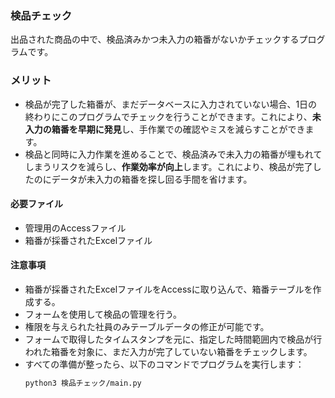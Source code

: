 ### 検品チェック
出品された商品の中で、検品済みかつ未入力の箱番がないかチェックするプログラムです。

### メリット
- 検品が完了した箱番が、まだデータベースに入力されていない場合、1日の終わりにこのプログラムでチェックを行うことができます。これにより、**未入力の箱番を早期に発見**し、手作業での確認やミスを減らすことができます。
- 検品と同時に入力作業を進めることで、検品済みで未入力の箱番が埋もれてしまうリスクを減らし、**作業効率が向上**します。これにより、検品が完了したのにデータが未入力の箱番を探し回る手間を省けます。


#### 必要ファイル
- 管理用のAccessファイル
- 箱番が採番されたExcelファイル

#### 注意事項 
- 箱番が採番されたExcelファイルをAccessに取り込んで、箱番テーブルを作成する。
- フォームを使用して検品の管理を行う。
- 権限を与えられた社員のみテーブルデータの修正が可能です。
- フォームで取得したタイムスタンプを元に、指定した時間範囲内で検品が行われた箱番を対象に、まだ入力が完了していない箱番をチェックします。
- すべての準備が整ったら、以下のコマンドでプログラムを実行します：  
  ```bash
  python3 検品チェック/main.py